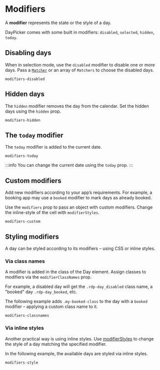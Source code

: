 # Modifiers

A **modifier** represents the state or the style of a day.

DayPicker comes with some built in modifiers: `disabled`, `selected`, `hidden`, `today`.

## Disabling days

When in selection mode, use the `disabled` modifier to disable one or more days. Pass a [`Matcher`](/api/types/matcher) or an array of `Matchers` to choose the disabled days.

```include
modifiers-disabled
```

## Hidden days

The `hidden` modifier removes the day from the calendar. Set the hidden days using the `hidden` prop.

```include
modifiers-hidden
```

## The `today` modifier

The `today` modifier is added to the current date.

```include
modifiers-today
```

:::info
You can change the current date using the `today` prop.
:::

## Custom modifiers

Add new modifiers according to your app’s requirements. For example, a booking app may use a `booked` modifier to mark days as already booked.

Use the `modifiers` prop to pass an object with custom modifiers. Change the inline-style of the cell with `modifierStyles`.

```include
modifiers-custom
```

## Styling modifiers

A day can be styled according to its modifiers – using CSS or inline styles.

### Via class names

A modifier is added in the class of the Day element. Assign classes to modifiers via the `modifierClassNames` prop.

For example, a disabled day will get the `.rdp-day_disabled` class name, a "booked" day
`.rdp-day_booked`, etc.

The following example adds `.my-booked-class` to the day with a `booked` modifier – applying a custom class name to it.

```include
modifiers-classnames
```

### Via inline styles

Another practical way is using inline styles. Use [modifierStyles](/api/interfaces/daypickerprops#modifierstyles) to change the style of a day
matching the specified modifier.

In the following example, the available days are styled via inline styles.

```include
modifiers-style
```

